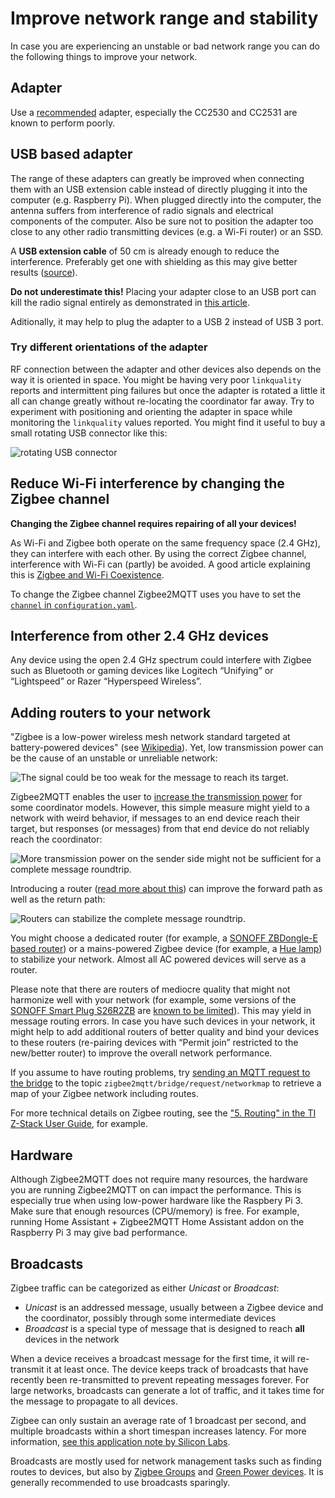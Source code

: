---
---

# Improve network range and stability
In case you are experiencing an unstable or bad network range you can do the following things to improve your network.

## Adapter
Use a [recommended](../../guide/adapters/README.md) adapter, especially the CC2530 and CC2531 are known to perform poorly.

## USB based adapter
The range of these adapters can greatly be improved when connecting them with an USB extension
cable instead of directly plugging it into the computer (e.g. Raspberry Pi). When plugged directly into the computer, the antenna suffers from interference of radio signals and electrical components of the computer. Also be sure not to position the adapter too close
to any other radio transmitting devices (e.g. a Wi-Fi router) or an SSD. 

A **USB extension cable** of 50 cm is already enough to reduce the interference. Preferably get one with shielding as this may give better results ([source](https://www.reddit.com/r/homeassistant/comments/10ebkis/psareminder_about_zigbee_interference/)).

**Do not underestimate this!** Placing your adapter close to an USB port can kill the radio signal entirely as demonstrated in [this article](https://www.unit3compliance.co.uk/2-4ghz-intra-system-or-self-platform-interference-demonstration/).

Aditionally, it may help to plug the adapter to a USB 2 instead of USB 3 port.

### Try different orientations of the adapter
RF connection between the adapter and other devices also depends on the way it is oriented in space. You might be having very poor `linkquality` reports and intermittent ping failures but once the adapter is rotated a little it all can change greatly without re-locating the coordinator far away. Try to experiment with positioning and orienting the adapter in space while monitoring the `linkquality` values reported. You might find it useful to buy a small rotating USB connector like this:

![rotating USB connector](https://i.imgur.com/AI41Oxz.png)

## Reduce Wi-Fi interference by changing the Zigbee channel
**Changing the Zigbee channel requires repairing of all your devices!**

As Wi-Fi and Zigbee both operate on the same frequency space (2.4 GHz), they can interfere with each other. By using the correct Zigbee channel, interference with Wi-Fi can (partly) be avoided. A good article explaining this is [Zigbee and Wi-Fi Coexistence](https://www.metageek.com/training/resources/zigbee-wifi-coexistence/).

To change the Zigbee channel Zigbee2MQTT uses you have to set the [`channel` in `configuration.yaml`](../../guide/configuration/zigbee-network.md).

## Interference from other 2.4 GHz devices
Any device using the open 2.4 GHz spectrum could interfere with Zigbee such as Bluetooth or gaming devices like Logitech “Unifying” or “Lightspeed” or Razer “Hyperspeed Wireless”.

## Adding routers to your network
"Zigbee is a low-power wireless mesh network standard targeted at battery-powered devices" (see [Wikipedia](https://en.wikipedia.org/wiki/Zigbee)). Yet, low transmission power can be the cause of an unstable or unreliable network:

![The signal could be too weak for the message to reach its target.](https://www.zigbee2mqtt.io/images/routing1.jpg)

Zigbee2MQTT enables the user to [increase the transmission power](https://www.zigbee2mqtt.io/guide/configuration/adapter-settings.html) for some coordinator models. However, this simple measure might yield to a network with weird behavior, if messages to an end device reach their target, but responses (or messages) from that end device do not reliably reach the coordinator:

![More transmission power on the sender side might not be sufficient for a complete message roundtrip.](https://www.zigbee2mqtt.io/images/routing2.jpg)

Introducing a router ([read more about this](./01_zigbee_network.md)) can improve the forward path as well as the return path:

![Routers can stabilize the complete message roundtrip.](https://www.zigbee2mqtt.io/images/routing3.jpg)

You might choose a dedicated router (for example, a [SONOFF ZBDongle-E based router](https://www.zigbee2mqtt.io/devices/ZBDongle-E.html)) or a mains-powered Zigbee device (for example, a [Hue lamp](https://www.zigbee2mqtt.io/devices/8719514301481.html#philips-8719514301481)) to stabilize your network. Almost all AC powered devices will serve as a router.

Please note that there are routers of mediocre quality that might not harmonize well with your network (for example, some versions of the [SONOFF Smart Plug S26R2ZB](https://www.zigbee2mqtt.io/devices/S26R2ZB.html) are [known to be limited](https://github.com/Koenkk/zigbee2mqtt/issues/10282)). This may yield in message routing errors. In case you have such devices in your network, it might help to add additional routers of better quality and bind your devices to these routers (re-pairing devices with “Permit join” restricted to the new/better router) to improve the overall network performance.

If you assume to have routing problems, try [sending an MQTT request to the bridge](https://www.zigbee2mqtt.io/guide/usage/mqtt_topics_and_messages.html#zigbee2mqtt-bridge-request) to the topic `zigbee2mqtt/bridge/request/networkmap` to retrieve a map of your Zigbee network including routes.

For more technical details on Zigbee routing, see the ["5. Routing" in the TI Z-Stack User Guide](https://software-dl.ti.com/simplelink/esd/plugins/simplelink_zigbee_sdk_plugin/1.60.01.09/exports/docs/zigbee_user_guide/html/zigbee/developing_zigbee_applications/z_stack_developers_guide/z-stack-overview.html#routing), for example.

## Hardware
Although Zigbee2MQTT does not require many resources, the hardware you are running Zigbee2MQTT on can impact the performance. This is especially true when using low-power hardware like the Raspbery Pi 3. Make sure that enough resources (CPU/memory) is free. For example, running Home Assistant + Zigbee2MQTT Home Assistant addon on the Raspberry Pi 3 may give bad performance.

## Broadcasts
Zigbee traffic can be categorized as either *Unicast* or *Broadcast*:

- *Unicast* is an addressed message, usually between a Zigbee device and the coordinator, possibly through some intermediate devices
- *Broadcast* is a special type of message that is designed to reach **all** devices in the network

When a device receives a broadcast message for the first time, it will re-transmit it at least once. The device keeps track of broadcasts that have recently been re-transmitted to prevent repeating messages forever. For large networks, broadcasts can generate a lot of traffic, and it takes time for the message to propagate to all devices. 

Zigbee can only sustain an average rate of 1 broadcast per second, and multiple broadcasts within a short timespan increases latency. For more information, [see this application note by Silicon Labs](https://www.silabs.com/documents/login/application-notes/an1138-zigbee-mesh-network-performance.pdf). 

Broadcasts are mostly used for network management tasks such as finding routes to devices, but also by [Zigbee Groups](../../guide/usage/groups.md) and [Green Power devices](./01_zigbee_network.md). It is generally recommended to use broadcasts sparingly.
